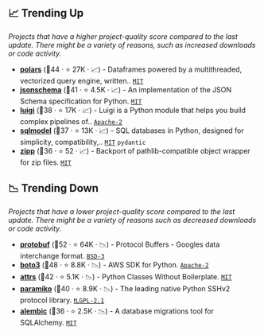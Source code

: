 ## 📈 Trending Up

_Projects that have a higher project-quality score compared to the last update. There might be a variety of reasons, such as increased downloads or code activity._

- <b><a href="https://github.com/pola-rs/polars">polars</a></b> (🥇44 ·  ⭐ 27K · 📈) - Dataframes powered by a multithreaded, vectorized query engine, written.. <code><a href="http://bit.ly/34MBwT8">MIT</a></code>
- <b><a href="https://github.com/python-jsonschema/jsonschema">jsonschema</a></b> (🥇41 ·  ⭐ 4.5K · 📈) - An implementation of the JSON Schema specification for Python. <code><a href="http://bit.ly/34MBwT8">MIT</a></code>
- <b><a href="https://github.com/spotify/luigi">luigi</a></b> (🥈38 ·  ⭐ 17K · 📈) - Luigi is a Python module that helps you build complex pipelines of.. <code><a href="http://bit.ly/3nYMfla">Apache-2</a></code>
- <b><a href="https://github.com/tiangolo/sqlmodel">sqlmodel</a></b> (🥈37 ·  ⭐ 13K · 📈) - SQL databases in Python, designed for simplicity, compatibility,.. <code><a href="http://bit.ly/34MBwT8">MIT</a></code> <code>pydantic</code>
- <b><a href="https://github.com/jaraco/zipp">zipp</a></b> (🥈36 ·  ⭐ 52 · 📈) - Backport of pathlib-compatible object wrapper for zip files. <code><a href="http://bit.ly/34MBwT8">MIT</a></code>

## 📉 Trending Down

_Projects that have a lower project-quality score compared to the last update. There might be a variety of reasons such as decreased downloads or code activity._

- <b><a href="https://github.com/protocolbuffers/protobuf">protobuf</a></b> (🥇52 ·  ⭐ 64K · 📉) - Protocol Buffers - Googles data interchange format. <code><a href="http://bit.ly/3aKzpTv">BSD-3</a></code>
- <b><a href="https://github.com/boto/boto3">boto3</a></b> (🥇48 ·  ⭐ 8.8K · 📉) - AWS SDK for Python. <code><a href="http://bit.ly/3nYMfla">Apache-2</a></code>
- <b><a href="https://github.com/python-attrs/attrs">attrs</a></b> (🥇42 ·  ⭐ 5.1K · 📉) - Python Classes Without Boilerplate. <code><a href="http://bit.ly/34MBwT8">MIT</a></code>
- <b><a href="https://github.com/paramiko/paramiko">paramiko</a></b> (🥈40 ·  ⭐ 8.9K · 📉) - The leading native Python SSHv2 protocol library. <code><a href="https://tldrlegal.com/search?q=LGPL-2.1">❗️LGPL-2.1</a></code>
- <b><a href="https://github.com/sqlalchemy/alembic">alembic</a></b> (🥈36 ·  ⭐ 2.5K · 📉) - A database migrations tool for SQLAlchemy. <code><a href="http://bit.ly/34MBwT8">MIT</a></code>

